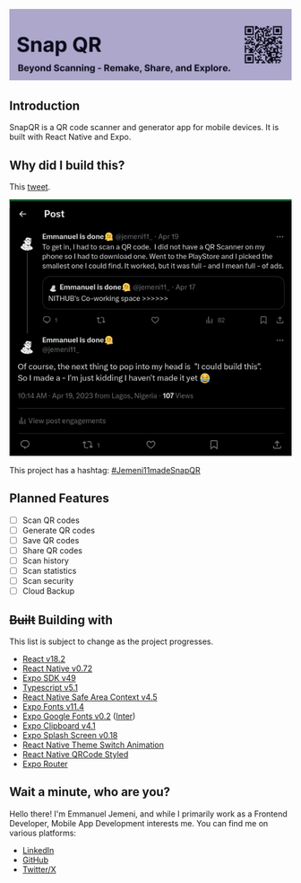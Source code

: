 ![SnapQR Banner](./SnapQRBanner.png)

## Introduction

SnapQR is a QR code scanner and generator app for mobile devices. It is built with React Native and Expo.

## Why did I build this?

This [tweet](https://x.com/jemeni11_/status/1648616017982005248?s=20).

![Tweet](./tweet.png)

This project has a hashtag: [#Jemeni11madeSnapQR](https://twitter.com/hashtag/Jemeni11madeSnapQR?src=hashtag_click)

## Planned Features

- [ ] Scan QR codes
- [ ] Generate QR codes
- [ ] Save QR codes
- [ ] Share QR codes
- [ ] Scan history
- [ ] Scan statistics
- [ ] Scan security
- [ ] Cloud Backup

## ~~Built~~ Building with

This list is subject to change as the project progresses.

- [React v18.2](https://react.dev/)
- [React Native v0.72](https://reactnative.dev/)
- [Expo SDK v49](https://expo.dev)
- [Typescript v5.1](https://www.typescriptlang.org/)
- [React Native Safe Area Context v4.5](https://github.com/th3rdwave/react-native-safe-area-context#readme)
- [Expo Fonts v11.4](https://docs.expo.dev/versions/latest/sdk/font/)
- [Expo Google Fonts v0.2](https://docs.expo.dev/guides/using-custom-fonts/#using-a-google-font) ([Inter](https://fonts.google.com/specimen/Inter))
- [Expo Clipboard v4.1](https://docs.expo.dev/versions/latest/sdk/clipboard/)
- [Expo Splash Screen v0.18](https://docs.expo.dev/versions/latest/sdk/splash-screen/)
- [React Native Theme Switch Animation](https://github.com/WadhahEssam/react-native-theme-switch-animation)
- [React Native QRCode Styled](https://github.com/tokkozhin/react-native-qrcode-styled)
- [Expo Router](https://docs.expo.dev/router/installation/)

## Wait a minute, who are you?

Hello there! I'm Emmanuel Jemeni, and while I primarily work as a Frontend Developer, Mobile App Development interests me.
You can find me on various platforms:

- [LinkedIn](https://www.linkedin.com/in/emmanuel-jemeni)
- [GitHub](https://github.com/Jemeni11)
- [Twitter/X](https://twitter.com/Jemeni11_)
